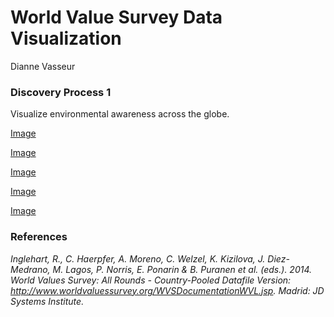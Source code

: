 # World Value Survey Data Visualization
Dianne Vasseur 

### Discovery Process 1
Visualize environmental awareness across the globe.

[Image]("https://dmvasseur.github.io/Images/Disp1.jpg")


[Image]("https://dmvasseur.github.io/Images/Disp2.jpg")

[Image]("https://dmvasseur.github.io/Images/Disp3.jpg")

[Image]("https://dmvasseur.github.io/Images/Disp4.jpg")

[Image]("https://dmvasseur.github.io/Images/Disp5.jpg")


### References
_Inglehart, R., C. Haerpfer, A. Moreno, C. Welzel, K. Kizilova, J. Diez-Medrano, M. Lagos, P. Norris, E. Ponarin & B. Puranen et al. (eds.). 2014. World Values Survey: All Rounds - Country-Pooled Datafile Version: http://www.worldvaluessurvey.org/WVSDocumentationWVL.jsp. Madrid: JD Systems Institute._
